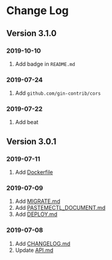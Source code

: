 # Change Log

## Version 3.1.0

### 2019-10-10

1. Add badge in `README.md`

### 2019-07-24

1. Add `github.com/gin-contrib/cors`

### 2019-07-22

1. Add beat

## Version 3.0.1

### 2019-07-11

1. Add [Dockerfile](./Dockerfile)

### 2019-07-09

1. Add [MIGRATE.md](./MIGRATE.md)
2. Add [PASTEMECTL_DOCUMENT.md](./PASTEMECTL_DOCUMENT.md)
3. Add [DEPLOY.md](./DEPLOY.md)

### 2019-07-08

1. Add [CHANGELOG.md](./CHANGELOG.md)
2. Update [API.md](./API.md)
